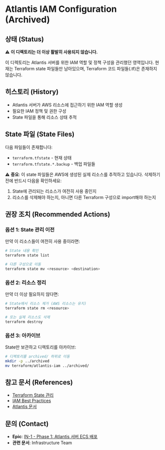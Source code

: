 # Atlantis IAM Configuration (Archived)

## 상태 (Status)

⚠️ **이 디렉토리는 더 이상 활발히 사용되지 않습니다.**

이 디렉토리는 Atlantis 서버를 위한 IAM 역할 및 정책 구성을 관리했던 영역입니다. 현재는 Terraform state 파일들만 남아있으며, Terraform 코드 파일들(.tf)은 존재하지 않습니다.

## 히스토리 (History)

- Atlantis 서버가 AWS 리소스에 접근하기 위한 IAM 역할 생성
- 필요한 IAM 정책 및 권한 구성
- State 파일을 통해 리소스 상태 추적

## State 파일 (State Files)

다음 파일들이 존재합니다:
- `terraform.tfstate` - 현재 상태
- `terraform.tfstate.*.backup` - 백업 파일들

⚠️ **중요**: 이 state 파일들은 AWS에 생성된 실제 리소스를 추적하고 있습니다.
삭제하기 전에 반드시 다음을 확인하세요:
1. State에 관리되는 리소스가 여전히 사용 중인지
2. 리소스를 삭제해야 하는지, 아니면 다른 Terraform 구성으로 import해야 하는지

## 권장 조치 (Recommended Actions)

### 옵션 1: State 관리 이전
만약 이 리소스들이 여전히 사용 중이라면:
```bash
# State 내용 확인
terraform state list

# 다른 구성으로 이동
terraform state mv <resource> <destination>
```

### 옵션 2: 리소스 정리
만약 더 이상 필요하지 않다면:
```bash
# State에서 리소스 제거 (AWS 리소스는 유지)
terraform state rm <resource>

# 또는 실제 리소스도 삭제
terraform destroy
```

### 옵션 3: 아카이브
State만 보관하고 디렉토리를 아카이브:
```bash
# 디렉토리를 archived/ 하위로 이동
mkdir -p ../archived
mv terraform/atlantis-iam ../archived/
```

## 참고 문서 (References)

- [Terraform State 관리](https://developer.hashicorp.com/terraform/language/state)
- [IAM Best Practices](https://docs.aws.amazon.com/IAM/latest/UserGuide/best-practices.html)
- [Atlantis 문서](../atlantis/README.md)

## 문의 (Contact)

- **Epic**: [IN-1 - Phase 1: Atlantis 서버 ECS 배포](https://ryuqqq.atlassian.net/browse/IN-1)
- **관련 문서**: Infrastructure Team
